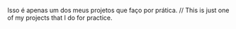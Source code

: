 Isso é apenas um dos meus projetos que faço por prática.
//
This is just one of my projects that I do for practice.